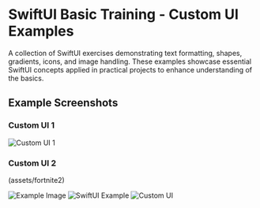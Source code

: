 # SwiftUI Basic Training - Custom UI Examples

A collection of SwiftUI exercises demonstrating text formatting, shapes, gradients, icons, and image handling. These examples showcase essential SwiftUI concepts applied in practical projects to enhance understanding of the basics.

## Example Screenshots

### Custom UI 1
![Custom UI 1](Assets/fortnite2)

### Custom UI 2
(assets/fortnite2)

![Example Image](assets/your-image-name.png)
![SwiftUI Example](https://upload.wikimedia.org/wikipedia/commons/thumb/9/9d/Swift_logo.svg/320px-Swift_logo.svg.png)
![Custom UI]([BootcampBeginner/BootcampBeginner/Assets/fortnite2.png](https://github.com/KarimGithub-1/Swift-Basics-Practices/commit/1a34ff2239315ab08fb714468f4ef9e7ee4c807a))
